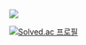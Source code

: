 ### 
<a href="mailto:kwish@snu.ac.kr" target="_blank"><img src="https://img.shields.io/badge/Email-00498c?style=flat-square&logo=Gmail&logoColor=white"/></a>

[![Solved.ac
프로필](http://mazassumnida.wtf/api/v2/generate_badge?boj=kwish)](https://solved.ac/kwish)

<!--
**kwish2/kwish2** is a ✨ _special_ ✨ repository because its `README.md` (this file) appears on your GitHub profile.

Here are some ideas to get you started:

- 🔭 I’m currently working on ...
- 🌱 I’m currently learning ...
- 👯 I’m looking to collaborate on ...
- 🤔 I’m looking for help with ...
- 💬 Ask me about ...
- 📫 How to reach me: ...
- 😄 Pronouns: ...
- ⚡ Fun fact: ...
-->
